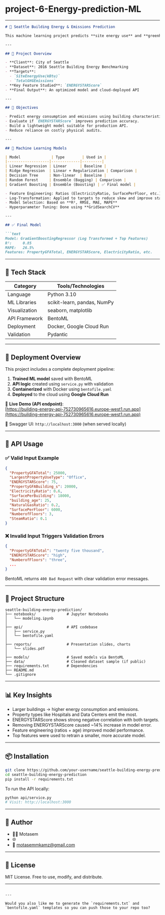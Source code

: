 # project-6-Energy-prediction-ML

---

```markdown
# 🔋 Seattle Building Energy & Emissions Prediction

This machine learning project predicts **site energy use** and **greenhouse gas (GHG) emissions** for **non-residential buildings** in Seattle. The goal is to support Seattle’s **2050 carbon neutrality plan** by identifying high-emission buildings using data-driven methods. The final model is deployed as a **REST API** using **BentoML** and **Google Cloud Run**.

---

## 📌 Project Overview

- **Client**: City of Seattle  
- **Dataset**: 2016 Seattle Building Energy Benchmarking  
- **Targets**:  
  - `SiteEnergyUse(kBtu)`  
  - `TotalGHGEmissions`
- **Key Feature Studied**: `ENERGYSTARScore`
- **Final Output**: An optimized model and cloud-deployed API

---

## 🎯 Objectives

- Predict energy consumption and emissions using building characteristics.
- Evaluate if `ENERGYSTARScore` improves prediction accuracy.
- Build a lightweight model suitable for production API.
- Reduce reliance on costly physical audits.

---

## 🧠 Machine Learning Models

| Model              | Type        | Used in |
|-------------------|-------------|---------|
| Linear Regression | Linear      | Baseline |
| Ridge Regression  | Linear + Regularization | Comparison |
| Decision Tree     | Non-linear  | Baseline |
| Random Forest     | Ensemble (Bagging) | Comparison |
| Gradient Boosting | Ensemble (Boosting) | ✅ Final model |

- Feature Engineering: Ratios (ElectricityRatio, SurfacePerFloor, etc.), `building_age`
- Log-Transformation: Applied to targets to reduce skew and improve stability
- Model Selection: Based on **R², RMSE, MAE, MAPE**
- Hyperparameter Tuning: Done using **GridSearchCV**

---

## ✅ Final Model

```text
Model: GradientBoostingRegressor (Log Transformed + Top Features)
R²:     0.85  
MAPE:   26.5%  
Features: PropertyGFATotal, ENERGYSTARScore, ElectricityRatio, etc.
```

---

## 🧰 Tech Stack

| Category        | Tools/Technologies            |
|----------------|-------------------------------|
| Language       | Python 3.10                    |
| ML Libraries   | scikit-learn, pandas, NumPy    |
| Visualization  | seaborn, matplotlib            |
| API Framework  | BentoML                        |
| Deployment     | Docker, Google Cloud Run       |
| Validation     | Pydantic                       |

---

## 🚀 Deployment Overview

This project includes a complete deployment pipeline:

1. **Trained ML model** saved with BentoML
2. **API logic** created using `service.py` with validation
3. **Containerized** with Docker using `bentofile.yaml`
4. **Deployed** to the cloud using **Google Cloud Run**

🔗 **Live Demo (API endpoint)**:  
[https://building-energy-api-752730965616.europe-west1.run.app](https://building-energy-api-752730965616.europe-west1.run.app)

📘 Swagger UI: `http://localhost:3000` (when served locally)

---

## 🧪 API Usage

### ✅ Valid Input Example

```json
{
  "PropertyGFATotal": 25000,
  "LargestPropertyUseType": "Office",
  "ENERGYSTARScore": 75,
  "PropertyGFABuilding_s": 20000,
  "ElectricityRatio": 0.6,
  "SurfacePerBuilding": 18000,
  "building_age": 25,
  "NaturalGasRatio": 0.2,
  "SurfacePerFloor": 6000,
  "NumberofFloors": 3,
  "SteamRatio": 0.1
}
```

### ❌ Invalid Input Triggers Validation Errors

```json
{
  "PropertyGFATotal": "twenty five thousand",
  "ENERGYSTARScore": "high",
  "NumberofFloors": "three",
  ...
}
```

BentoML returns `400 Bad Request` with clear validation error messages.

---

## 📁 Project Structure

```
seattle-building-energy-prediction/
├── notebooks/              # Jupyter Notebooks
│   └── modeling.ipynb
│
├── api/                    # API codebase
│   ├── service.py
│   └── bentofile.yaml
│
├── reports/                # Presentation slides, charts
│   └── slides.pdf
│
├── models/                 # Saved models via BentoML
├── data/                   # Cleaned dataset sample (if public)
├── requirements.txt        # Dependencies
├── README.md
└── .gitignore
```

---

## 📊 Key Insights

- Larger buildings → higher energy consumption and emissions.
- Property types like Hospitals and Data Centers emit the most.
- ENERGYSTARScore shows strong negative correlation with both targets.
- Removing ENERGYSTARScore caused ~14% increase in model error.
- Feature engineering (ratios + age) improved model performance.
- Top features were used to retrain a smaller, more accurate model.

---

## 📦 Installation

```bash
git clone https://github.com/your-username/seattle-building-energy-prediction.git
cd seattle-building-energy-prediction
pip install -r requirements.txt
```

To run the API locally:
```bash
python api/service.py
# Visit: http://localhost:3000
```

---

## 📝 Author

- 👨‍💻 Motasem 
- 🌐 
- 📧 motasemmkamz@gmail.com

---

## 📜 License

MIT License. Free to use, modify, and distribute.

---
```

---

Would you also like me to generate the `requirements.txt` and `bentofile.yaml` templates so you can push those to your repo too?
